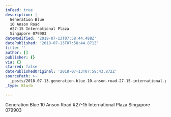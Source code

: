 ```yaml
---
inFeed: true
description: |-
  Generation Blue
  10 Anson Road
  #27-15 International Plaza
  Singapore 079903
dateModified: '2018-07-13T07:58:44.488Z'
datePublished: '2018-07-13T07:58:44.871Z'
title: ''
author: []
publisher: {}
via: {}
starred: false
datePublishedOriginal: '2018-07-13T07:58:43.872Z'
sourcePath: >-
  _posts/2018-07-13-generation-blue-10-anson-road-27-15-international-plaza-sin.md
_type: Blurb

---
```

Generation Blue
10 Anson Road
\#27-15 International Plaza
Singapore 079903